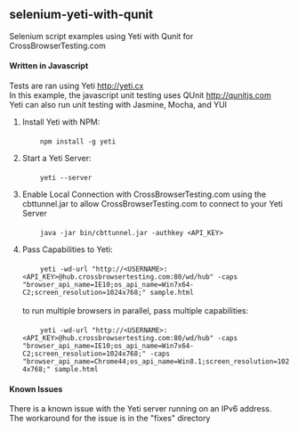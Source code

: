 ## selenium-yeti-with-qunit
Selenium script examples using Yeti with Qunit for CrossBrowserTesting.com
#### Written in Javascript

Tests are ran using Yeti http://yeti.cx   
In this example, the javascript unit testing uses QUnit http://qunitjs.com  
Yeti can also run unit testing with Jasmine, Mocha, and YUI

1. Install Yeti with NPM:   
<br>&nbsp;&nbsp;&nbsp;&nbsp;&nbsp;&nbsp;&nbsp;&nbsp;`npm install -g yeti`

2. Start a Yeti Server:   
<br>&nbsp;&nbsp;&nbsp;&nbsp;&nbsp;&nbsp;&nbsp;&nbsp;`yeti --server`

3. Enable Local Connection with CrossBrowserTesting.com using the cbttunnel.jar to allow CrossBrowserTesting.com to connect to your Yeti Server   
<br>&nbsp;&nbsp;&nbsp;&nbsp;&nbsp;&nbsp;&nbsp;&nbsp;`java -jar bin/cbttunnel.jar -authkey <API_KEY>`   

4. Pass Capabilities to Yeti:    
<br>&nbsp;&nbsp;&nbsp;&nbsp;&nbsp;&nbsp;&nbsp;&nbsp;`yeti -wd-url "http://<USERNAME>:<API_KEY>@hub.crossbrowsertesting.com:80/wd/hub" -caps "browser_api_name=IE10;os_api_name=Win7x64-C2;screen_resolution=1024x768;" sample.html`    
<br>to run multiple browsers in parallel, pass multiple capabilities:    
<br>&nbsp;&nbsp;&nbsp;&nbsp;&nbsp;&nbsp;&nbsp;&nbsp;`yeti -wd-url "http://<USERNAME>:<API_KEY>@hub.crossbrowsertesting.com:80/wd/hub" -caps "browser_api_name=IE10;os_api_name=Win7x64-C2;screen_resolution=1024x768;" -caps "browser_api_name=Chrome44;os_api_name=Win8.1;screen_resolution=1024x768;" sample.html`    

#### Known Issues
There is a known issue with the Yeti server running on an IPv6 address.  
The workaround for the issue is in the "fixes" directory
